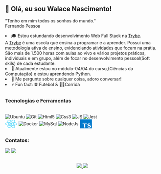## 👋 Olá, eu sou Walace Nascimento!
"Tenho em mim todos os sonhos do mundo."<br>Fernando Pessoa
<div align="center">
  <div align="left" style="display: inline_block">
    <li> 🎓 Estou estundando desenvolvimento Web Full Stack na <a href="https://betrybe.com">Trybe</a>.<br>
      A <a href="https://betrybe.com">Trybe</a> é uma escola que ensina a programar e a aprender. Possui uma metodologia ativa de ensino, evidenciando atividades que focam na prátia.
      São mais de 1.500 horas com aulas ao vivo e vários projetos práticos, individuais e em grupo, além de focar no desenvolvimento pessoal(Soft skils) de cada estudante.
    </li>
    <li> 🌱 Atualmente estou no módulo-04/04 do curso,(Ciências da Computação) e estou aprendendo Python.</li>
    <li> 💬 Me pergunte sobre qualquer coisa, adoro conversar!</li>
    <li> ⚡ Fun fact: ⚽ Futebol & 🏃🏿Corrida </li>
    <!-- <li>- 🔭 </li> -->
  </div>
</div>

##
    
 ### Tecnologias e Ferramentas

<div style="display: inline_block"><br>
  <!-- fundamentos do desenvolvimento web -->
  <img alt="Ubuntu" src="https://img.shields.io/badge/Ubuntu-E95420?style=for-the-badge&logo=ubuntu&logoColor=white">
  <img alt="Git" src="https://img.shields.io/badge/GIT-000000?style=for-the-badge&logo=git&logoColor=white">
  <img alt="Html5" src="https://img.shields.io/badge/HTML5-E34F26?style=for-the-badge&logo=html5&logoColor=white">
  <img alt="Css3" src="https://img.shields.io/badge/CSS3-1572B6?style=for-the-badge&logo=css3&logoColor=white">
  <img alt="JS" src="https://img.shields.io/badge/JavaScript-F7DF1E?style=for-the-badge&logo=javascript&logoColor=black">
  <img alt="Jest" src="https://img.shields.io/badge/Jest-323330?style=for-the-badge&logo=Jest&logoColor=white"><br>
  
  <!-- Desenvolvimento Front-End -->
  <img align="center" alt="React" height="30" width="40" src="https://raw.githubusercontent.com/devicons/devicon/master/icons/react/react-original.svg">
  <img align="center" alt="Docker" height="30" width="40" src="https://cdn.jsdelivr.net/gh/devicons/devicon/icons/docker/docker-plain-wordmark.svg">
  <img align="center" alt="MySql" height="30" width="40" src="https://cdn.jsdelivr.net/gh/devicons/devicon/icons/mysql/mysql-original-wordmark.svg">
  <img align="center" alt="NodeJs" height="30" width="40" src="https://cdn.jsdelivr.net/gh/devicons/devicon/icons/nodejs/nodejs-original.svg">
  <img align="center" alt="TS" height="30" width="40" src="https://raw.githubusercontent.com/devicons/devicon/master/icons/typescript/typescript-plain.svg">
  <!--
  <img align="center" alt="MongoBD" height="30" width="40" src="https://cdn.jsdelivr.net/gh/devicons/devicon/icons/mongodb/mongodb-plain-wordmark.svg">
  -->
  </div>
  
  ##
 
  ### Contatos:
  
  <div style="display: inline_block">
    <a href="https://linkedin.com/in/walace-nascimento-b53280245"target="_blank"><img src="https://img.shields.io/badge/-LinkedIn-%230077B5?style=for-the-badge&logo=linkedin&logoColor=white" target="_blank"></a>
    <a href = "mailto:wlacens@gmail.com"><img src="https://img.shields.io/badge/-Gmail-%23333?style=for-the-badge&logo=gmail&logoColor=white" target="_blank"></a>
    <!-- <a href="https://instagram.com/walacenascimento.una" target="_blank"><img src="https://img.shields.io/badge/-Instagram-%23E4405F?style=for-the-badge&logo=instagram&logoColor=white" target="_blank"></a>
    -->
</div>

##

<!-- STAR -->
<div align="center">
  <a href="https://github.com/walacenascimento">
  <img height="160em" src="https://github-readme-stats.vercel.app/api?username=walacenascimento&show_icons=true&theme=merko&include_all_commits=true&count_private=true"/>
  <img height="160em" src="https://github-readme-stats.vercel.app/api/top-langs/?username=walacenascimento&layout=compact&langs_count=7&theme=merko"/
</div>
